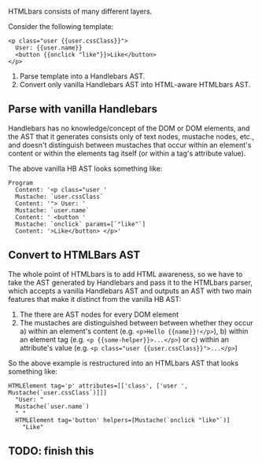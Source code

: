 HTMLbars consists of many different layers.

Consider the following template:

    <p class="user {{user.cssClass}}">
      User: {{user.name}}
      <button {{onclick "like"}}>Like</button>
    </p>

1. Parse template into a Handlebars AST. 
2. Convert only vanilla Handlebars AST into HTML-aware HTMLbars AST.

## Parse with vanilla Handlebars

Handlebars has no knowledge/concept of the DOM or DOM elements, and the AST
that it generates consists only of text nodes, mustache nodes, etc., and
doesn't distinguish between mustaches that occur within an element's
content or within the elements tag itself (or within a tag's attribute
value). 

The above vanilla HB AST looks something like:

    Program
      Content: '<p class="user '
      Mustache: `user.cssClass`
      Content: '"> User: '
      Mustache: `user.name`
      Content: ' <button '
      Mustache: `onclick` params=[`"like"`]
      Content: '>Like</button> </p>'

## Convert to HTMLBars AST

The whole point of HTMLbars is to add HTML awareness, so we have
to take the AST generated by Handlebars and pass it to the HTMLbars
parser, which accepts a vanilla Handlebars AST and outputs an AST
with two main features that make it distinct from the vanilla HB AST:

1. The there are AST nodes for every DOM element
2. The mustaches are distinguished between between whether they occur
   a) within an element's content (e.g. `<p>Hello {{name}}!</p>`), 
   b) within an element tag (e.g. `<p {{some-helper}}>...</p>`)
   or c) within an attribute's value (e.g. `<p class="user {{user.cssClass}}">...</p>`)

So the above example is restructured into an HTMLbars AST that looks
something like:

    HTMLElement tag='p' attributes=[['class', ['user ', Mustache(`user.cssClass`)]]]
      "User: "
      Mustache(`user.name`)
      " "
      HTMLElement tag='button' helpers=[Mustache(`onclick "like"`)]
        "Like"
      
## TODO: finish this


